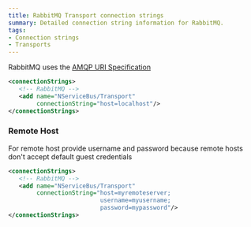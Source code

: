 ```yaml
---
title: RabbitMQ Transport connection strings
summary: Detailed connection string information for RabbitMQ.
tags:
- Connection strings
- Transports
---
```


RabbitMQ uses the [AMQP URI Specification](https://www.rabbitmq.com/uri-spec.html)

```xml
<connectionStrings>
   <!-- RabbitMQ -->
   <add name="NServiceBus/Transport"
        connectionString="host=localhost"/>
</connectionStrings>
```

### Remote Host

For remote host provide username and password because remote hosts don't accept default guest credentials

```xml
<connectionStrings>
   <!-- RabbitMQ -->
   <add name="NServiceBus/Transport"
        connectionString="host=myremoteserver;
                          username=myusername;
                          password=mypassword"/>
</connectionStrings>
```
